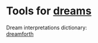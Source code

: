 
# Tools for [dreams](https://notageni.us/dreams/)

Dream interpretations dictionary:  
[dreamforth](https://www.dreamforth.com/)